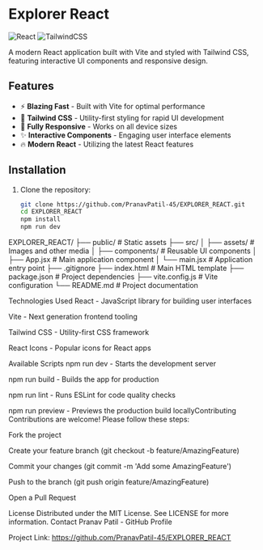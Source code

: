 # Explorer React

![React](https://img.shields.io/badge/react-%2320232a.svg?style=for-the-badge&logo=react&logoColor=%2361DAFB)
![TailwindCSS](https://img.shields.io/badge/tailwindcss-%2338B2AC.svg?style=for-the-badge&logo=tailwind-css&logoColor=white)

A modern React application built with Vite and styled with Tailwind CSS, featuring interactive UI components and responsive design.

## Features

- ⚡ **Blazing Fast** - Built with Vite for optimal performance
- 🎨 **Tailwind CSS** - Utility-first styling for rapid UI development
- 📱 **Fully Responsive** - Works on all device sizes
- ✨ **Interactive Components** - Engaging user interface elements
- 🔥 **Modern React** - Utilizing the latest React features

## Installation

1. Clone the repository:
   ```bash
   git clone https://github.com/PranavPatil-45/EXPLORER_REACT.git
   cd EXPLORER_REACT
   npm install
   npm run dev

 EXPLORER_REACT/
├── public/              # Static assets
├── src/
│   ├── assets/          # Images and other media
│   ├── components/      # Reusable UI components
│   ├── App.jsx          # Main application component
│   └── main.jsx         # Application entry point
├── .gitignore
├── index.html           # Main HTML template
├── package.json         # Project dependencies
├── vite.config.js       # Vite configuration
└── README.md            # Project documentation


Technologies Used
React - JavaScript library for building user interfaces

Vite - Next generation frontend tooling

Tailwind CSS - Utility-first CSS framework

React Icons - Popular icons for React apps

Available Scripts
npm run dev - Starts the development server

npm run build - Builds the app for production

npm run lint - Runs ESLint for code quality checks

npm run preview - Previews the production build locallyContributing
Contributions are welcome! Please follow these steps:

Fork the project

Create your feature branch (git checkout -b feature/AmazingFeature)

Commit your changes (git commit -m 'Add some AmazingFeature')

Push to the branch (git push origin feature/AmazingFeature)

Open a Pull Request

License
Distributed under the MIT License. See LICENSE for more information.
Contact
Pranav Patil - GitHub Profile

Project Link: https://github.com/PranavPatil-45/EXPLORER_REACT



